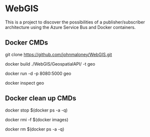 # WebGIS

This is a project to discover the possibilities of a publisher/subscriber architecture using the Azure Service Bus and Docker containers. 

## Docker CMDs
git clone https://github.com/johnmaloney/WebGIS.git

 docker build ./WebGIS/GeospatialAPI/ -t geo

docker run -d -p 8080:5000 geo

docker inspect geo

## Docker clean up CMDs
docker stop $(docker ps -a -q)

docker rmi -f $(docker images)

docker rm $(docker ps -a -q)

